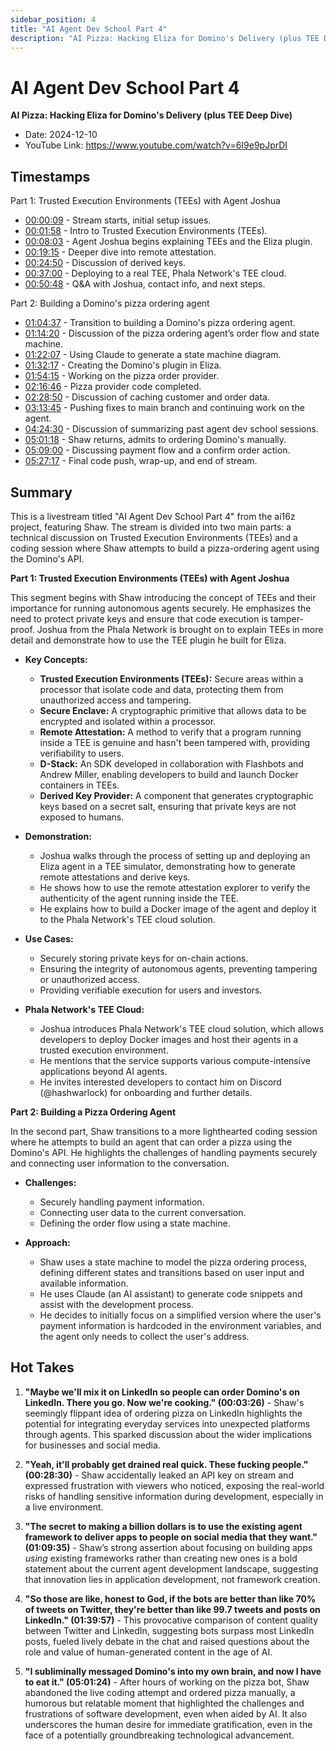 ```yaml
---
sidebar_position: 4
title: "AI Agent Dev School Part 4"
description: "AI Pizza: Hacking Eliza for Domino's Delivery (plus TEE Deep Dive)"
---
```


# AI Agent Dev School Part 4

**AI Pizza: Hacking Eliza for Domino's Delivery (plus TEE Deep Dive)**

- Date: 2024-12-10
- YouTube Link: https://www.youtube.com/watch?v=6I9e9pJprDI

## Timestamps

Part 1: Trusted Execution Environments (TEEs) with Agent Joshua

- [00:00:09](https://www.youtube.com/watch?v=6I9e9pJprDI&t=9) - Stream starts, initial setup issues.
- [00:01:58](https://www.youtube.com/watch?v=6I9e9pJprDI&t=118) - Intro to Trusted Execution Environments (TEEs).
- [00:08:03](https://www.youtube.com/watch?v=6I9e9pJprDI&t=483) - Agent Joshua begins explaining TEEs and the Eliza plugin.
- [00:19:15](https://www.youtube.com/watch?v=6I9e9pJprDI&t=1155) - Deeper dive into remote attestation.
- [00:24:50](https://www.youtube.com/watch?v=6I9e9pJprDI&t=1490) - Discussion of derived keys.
- [00:37:00](https://www.youtube.com/watch?v=6I9e9pJprDI&t=2220) - Deploying to a real TEE, Phala Network's TEE cloud.
- [00:50:48](https://www.youtube.com/watch?v=6I9e9pJprDI&t=3048) - Q&A with Joshua, contact info, and next steps.

Part 2: Building a Domino's pizza ordering agent

- [01:04:37](https://www.youtube.com/watch?v=6I9e9pJprDI&t=3877) - Transition to building a Domino's pizza ordering agent.
- [01:14:20](https://www.youtube.com/watch?v=6I9e9pJprDI&t=4460) - Discussion of the pizza ordering agent’s order flow and state machine.
- [01:22:07](https://www.youtube.com/watch?v=6I9e9pJprDI&t=4927) - Using Claude to generate a state machine diagram.
- [01:32:17](https://www.youtube.com/watch?v=6I9e9pJprDI&t=5537) - Creating the Domino's plugin in Eliza.
- [01:54:15](https://www.youtube.com/watch?v=6I9e9pJprDI&t=6855) - Working on the pizza order provider.
- [02:16:46](https://www.youtube.com/watch?v=6I9e9pJprDI&t=8206) - Pizza provider code completed.
- [02:28:50](https://www.youtube.com/watch?v=6I9e9pJprDI&t=8930) - Discussion of caching customer and order data.
- [03:13:45](https://www.youtube.com/watch?v=6I9e9pJprDI&t=11625) - Pushing fixes to main branch and continuing work on the agent.
- [04:24:30](https://www.youtube.com/watch?v=6I9e9pJprDI&t=15870) - Discussion of summarizing past agent dev school sessions.
- [05:01:18](https://www.youtube.com/watch?v=6I9e9pJprDI&t=18078) - Shaw returns, admits to ordering Domino's manually.
- [05:09:00](https://www.youtube.com/watch?v=6I9e9pJprDI&t=18540) - Discussing payment flow and a confirm order action.
- [05:27:17](https://www.youtube.com/watch?v=6I9e9pJprDI&t=19637) - Final code push, wrap-up, and end of stream.

## Summary

This is a livestream titled "AI Agent Dev School Part 4" from the ai16z project, featuring Shaw. The stream is divided into two main parts: a technical discussion on Trusted Execution Environments (TEEs) and a coding session where Shaw attempts to build a pizza-ordering agent using the Domino's API.

**Part 1: Trusted Execution Environments (TEEs) with Agent Joshua**

This segment begins with Shaw introducing the concept of TEEs and their importance for running autonomous agents securely. He emphasizes the need to protect private keys and ensure that code execution is tamper-proof. Joshua from the Phala Network is brought on to explain TEEs in more detail and demonstrate how to use the TEE plugin he built for Eliza.

- **Key Concepts:**

    - **Trusted Execution Environments (TEEs):** Secure areas within a processor that isolate code and data, protecting them from unauthorized access and tampering.
    - **Secure Enclave:** A cryptographic primitive that allows data to be encrypted and isolated within a processor.
    - **Remote Attestation:** A method to verify that a program running inside a TEE is genuine and hasn't been tampered with, providing verifiability to users.
    - **D-Stack:** An SDK developed in collaboration with Flashbots and Andrew Miller, enabling developers to build and launch Docker containers in TEEs.
    - **Derived Key Provider:** A component that generates cryptographic keys based on a secret salt, ensuring that private keys are not exposed to humans.

- **Demonstration:**

    - Joshua walks through the process of setting up and deploying an Eliza agent in a TEE simulator, demonstrating how to generate remote attestations and derive keys.
    - He shows how to use the remote attestation explorer to verify the authenticity of the agent running inside the TEE.
    - He explains how to build a Docker image of the agent and deploy it to the Phala Network's TEE cloud solution.

- **Use Cases:**

    - Securely storing private keys for on-chain actions.
    - Ensuring the integrity of autonomous agents, preventing tampering or unauthorized access.
    - Providing verifiable execution for users and investors.

- **Phala Network's TEE Cloud:**
    - Joshua introduces Phala Network's TEE cloud solution, which allows developers to deploy Docker images and host their agents in a trusted execution environment.
    - He mentions that the service supports various compute-intensive applications beyond AI agents.
    - He invites interested developers to contact him on Discord (@hashwarlock) for onboarding and further details.

**Part 2: Building a Pizza Ordering Agent**

In the second part, Shaw transitions to a more lighthearted coding session where he attempts to build an agent that can order a pizza using the Domino's API. He highlights the challenges of handling payments securely and connecting user information to the conversation.

- **Challenges:**

    - Securely handling payment information.
    - Connecting user data to the current conversation.
    - Defining the order flow using a state machine.

- **Approach:**
    - Shaw uses a state machine to model the pizza ordering process, defining different states and transitions based on user input and available information.
    - He uses Claude (an AI assistant) to generate code snippets and assist with the development process.
    - He decides to initially focus on a simplified version where the user's payment information is hardcoded in the environment variables, and the agent only needs to collect the user's address.

## Hot Takes

1. **"Maybe we'll mix it on LinkedIn so people can order Domino's on LinkedIn. There you go. Now we're cooking." (00:03:26)** - Shaw's seemingly flippant idea of ordering pizza on LinkedIn highlights the potential for integrating everyday services into unexpected platforms through agents. This sparked discussion about the wider implications for businesses and social media.

2. **"Yeah, it'll probably get drained real quick. These fucking people." (00:28:30)** - Shaw accidentally leaked an API key on stream and expressed frustration with viewers who noticed, exposing the real-world risks of handling sensitive information during development, especially in a live environment.

3. **"The secret to making a billion dollars is to use the existing agent framework to deliver apps to people on social media that they want." (01:09:35)** - Shaw’s strong assertion about focusing on building apps _using_ existing frameworks rather than creating new ones is a bold statement about the current agent development landscape, suggesting that innovation lies in application development, not framework creation.

4. **"So those are like, honest to God, if the bots are better than like 70% of tweets on Twitter, they're better than like 99.7 tweets and posts on LinkedIn." (01:39:57)** - This provocative comparison of content quality between Twitter and LinkedIn, suggesting bots surpass most LinkedIn posts, fueled lively debate in the chat and raised questions about the role and value of human-generated content in the age of AI.

5. **"I subliminally messaged Domino's into my own brain, and now I have to eat it." (05:01:24)** - After hours of working on the pizza bot, Shaw abandoned the live coding attempt and ordered pizza manually, a humorous but relatable moment that highlighted the challenges and frustrations of software development, even when aided by AI. It also underscores the human desire for immediate gratification, even in the face of a potentially groundbreaking technological advancement.
